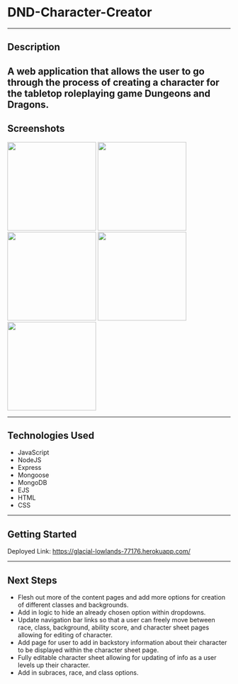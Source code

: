 
# DND-Character-Creator

---

## Description

A web application that allows the user to go through the process of creating a character for the tabletop roleplaying game Dungeons and Dragons.
---

## Screenshots

<img src="https://imgur.com/2WkJeeI.jpg" width="200" height="200">
<img src="https://imgur.com/uYEYPcP.jpg" width="200" height="200">
<img src="https://imgur.com/D0R6JAw.jpg" width="200" height="200">
<img src="https://imgur.com/v0wOa1E.jpg" width="200" height="200">
<img src="https://imgur.com/rjMzqMz.jpg" width="200" height="200">


---

## Technologies Used

- JavaScript
- NodeJS
- Express
- Mongoose
- MongoDB
- EJS
- HTML
- CSS

---

## Getting Started

Deployed Link: https://glacial-lowlands-77176.herokuapp.com/


---

## Next Steps

- Flesh out more of the content pages and add more options for creation of different classes and backgrounds.
- Add in logic to hide an already chosen option within dropdowns.
- Update navigation bar links so that a user can freely move between race, class, background, ability score, and character sheet pages allowing for editing of character.
- Add page for user to add in backstory information about their character to be displayed within the character sheet page.
- Fully editable character sheet allowing for updating of info as a user levels up their character.
- Add in subraces, race, and class options.
